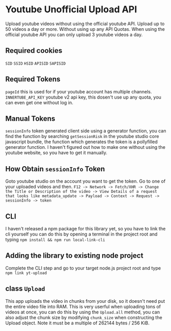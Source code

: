 # Youtube Unofficial Upload API

Upload youtube videos without using the official youtube API. Upload up to 50 videos a day or more. Without using up any API Quotas. When using the official youtube API you can only upload 3 youtube videos a day.

## Required cookies

`SID`
`SSID`
`HSID`
`APISID`
`SAPISID`

## Required Tokens

`pageId` this is used for if your youtube account has multiple channels.
`INNERTUBE_API_KEY` youtube v2 api key, this dosen't use up any quota, you can even get one without log in.

## Manual Tokens

`sessionInfo` token generated client side using a generator function, you can find the function by searching `getSessionRisk` in the youtube studio core javascript bundle, the function which generates the token is a pollyfilled generator function. I haven't figured out how to make one without using the youtube website, so you have to get it manually.

## How Obtain `sessionInfo` Token

Goto youtube studio on the account you want to get the token. Go to one of your uploaded videos and then.
`F12 -> Network -> Fetch/XHR -> Change the Title or Description of the video -> View Details of a request that looks like metadata_update -> Payload -> Context -> Request -> sessionInfo -> token`

## CLI

I haven't released a npm package for this library yet, so you have to link the cli yourself you can do this by opening a terminal in the project root and typing `npm install && npm run local-link-cli`

## Adding the library to existing node project
Complete the CLI step and go to your target node.js project root and type `npm link yt-upload`

## class `Upload`

This app uploads the video in chunks from your disk, so it doesn't need put the entire video file into RAM.
This is very userful when uploading tons of videos at once, you can do this by using the `Upload.all` method, you can also adjust the chunk size by modifying `chunk_size` when constructing the Upload object. Note it must be a multiple of 262144 bytes / 256 KiB.